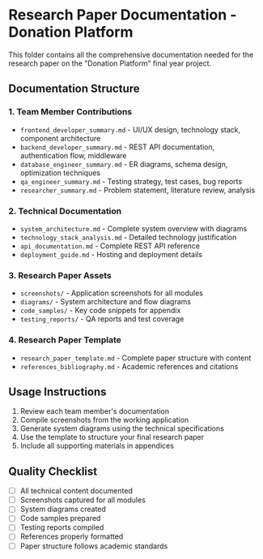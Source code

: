 
# Research Paper Documentation - Donation Platform

This folder contains all the comprehensive documentation needed for the research paper on the "Donation Platform" final year project.

## Documentation Structure

### 1. Team Member Contributions
- `frontend_developer_summary.md` - UI/UX design, technology stack, component architecture
- `backend_developer_summary.md` - REST API documentation, authentication flow, middleware
- `database_engineer_summary.md` - ER diagrams, schema design, optimization techniques  
- `qa_engineer_summary.md` - Testing strategy, test cases, bug reports
- `researcher_summary.md` - Problem statement, literature review, analysis

### 2. Technical Documentation
- `system_architecture.md` - Complete system overview with diagrams
- `technology_stack_analysis.md` - Detailed technology justification
- `api_documentation.md` - Complete REST API reference
- `deployment_guide.md` - Hosting and deployment details

### 3. Research Paper Assets
- `screenshots/` - Application screenshots for all modules
- `diagrams/` - System architecture and flow diagrams  
- `code_samples/` - Key code snippets for appendix
- `testing_reports/` - QA reports and test coverage

### 4. Research Paper Template
- `research_paper_template.md` - Complete paper structure with content
- `references_bibliography.md` - Academic references and citations

## Usage Instructions

1. Review each team member's documentation
2. Compile screenshots from the working application
3. Generate system diagrams using the technical specifications
4. Use the template to structure your final research paper
5. Include all supporting materials in appendices

## Quality Checklist

- [ ] All technical content documented
- [ ] Screenshots captured for all modules
- [ ] System diagrams created
- [ ] Code samples prepared
- [ ] Testing reports compiled
- [ ] References properly formatted
- [ ] Paper structure follows academic standards
